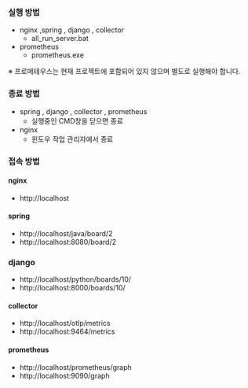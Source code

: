 

### 실행 방법
- nginx ,spring , django , collector
  - all_run_server.bat
- prometheus
  - prometheus.exe

※ 프로메테우스는 현재 프로젝트에 포함되어 있지 않으며 별도로 실행해야 합니다.

### 종료 방법
- spring , django , collector , prometheus 
    - 실행중인 CMD창을 닫으면 종료
- nginx
    - 윈도우 작업 관리자에서 종료

### 접속 방법
#### nginx
- http://localhost

#### spring
- http://localhost/java/board/2
- http://localhost:8080/board/2

### django
- http://localhost/python/boards/10/
- http://localhost:8000/boards/10/

#### collector
- http://localhost/otlp/metrics
- http://localhost:9464/metrics

#### prometheus
- http://localhost/prometheus/graph
- http://localhost:9090/graph